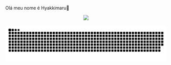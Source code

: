 Olá meu nome é Hyakkimaru🤙
<div align="center">
  <a href="https://github.com/HyaFranch">

<a href="https://www.instagram.com/hyakkimaru2.2/" target="_blank"><img src="https://img.shields.io/badge/insta%20hya:)-000000?style=for-the-badge&logo=apple&logoColor=white" target="_blank"></a>
    
 ![Snake animation](https://github.com/HyaFranch/HyaFranch/blob/junior/github-contribution-grid-snake.svg)
</div>
